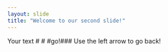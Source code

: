 ```yaml
---
layout: slide
title: "Welcome to our second slide!"
---
```

Your text # # #go!###
Use the left arrow to go back!
